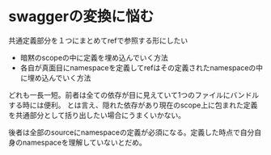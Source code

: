 # swaggerの変換に悩む

共通定義部分を１つにまとめてrefで参照する形にしたい

- 暗黙のscopeの中に定義を埋め込んでいく方法
- 各自が真面目にnamespaceを定義してrefはその定義されたnamespaceの中に埋め込んでいく方法

どれも一長一短。前者は全ての依存が目に見えていて1つのファイルにバンドルする時には便利。
とは言え、隠れた依存があり現在のscope上に包まれた定義を共通部分として括り出したい場合にうまくいかない。

後者は全部のsourceにnamespaceの定義が必須になる。定義した時点で自分自身のnamespaceを理解していないとだめ。
